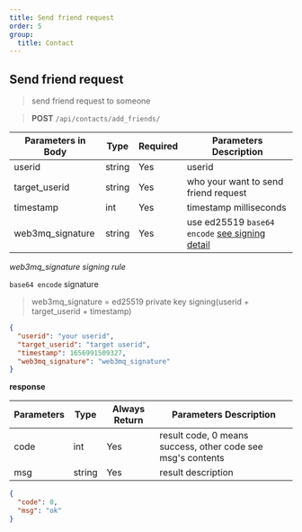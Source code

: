 ```yaml
---
title: Send friend request
order: 5
group:
  title: Contact
---
```


## Send friend request

> send friend request to someone

> **POST** `/api/contacts/add_friends/`

| Parameters in Body | Type   | Required | Parameters Description                                                |
| ------------------ | ------ | -------- | --------------------------------------------------------------------- |
| userid             | string | Yes      | userid |
| target_userid      | string | Yes      | who your want to send friend request                                  |
| timestamp          | int    | Yes      | timestamp milliseconds                                                |
| web3mq_signature   | string | Yes      | use ed25519 `base64 encode` [see signing detail](/docs/Web3MQ-API/signature)                  |

_web3mq_signature signing rule_

`base64 encode` signature

> web3mq_signature = ed25519 private key signing(userid + target_userid + timestamp)

```json
{
  "userid": "your userid",
  "target_userid": "target userid",
  "timestamp": 1656991509327,
  "web3mq_signature": "web3mq_signature"
}
```

**response**

| Parameters | Type   | Always Return | Parameters Description                                      |
| ---------- | ------ | ------------- | ----------------------------------------------------------- |
| code       | int    | Yes           | result code, 0 means success, other code see msg's contents |
| msg        | string | Yes           | result description                                          |

```json
{
  "code": 0,
  "msg": "ok"
}
```
